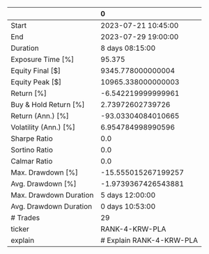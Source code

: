 |                        | 0                        |
|:-----------------------|:-------------------------|
| Start                  | 2023-07-21 10:45:00      |
| End                    | 2023-07-29 19:00:00      |
| Duration               | 8 days 08:15:00          |
| Exposure Time [%]      | 95.375                   |
| Equity Final [$]       | 9345.778000000004        |
| Equity Peak [$]        | 10965.338000000003       |
| Return [%]             | -6.542219999999961       |
| Buy & Hold Return [%]  | 2.73972602739726         |
| Return (Ann.) [%]      | -93.03304084010665       |
| Volatility (Ann.) [%]  | 6.954784998990596        |
| Sharpe Ratio           | 0.0                      |
| Sortino Ratio          | 0.0                      |
| Calmar Ratio           | 0.0                      |
| Max. Drawdown [%]      | -15.555015267199257      |
| Avg. Drawdown [%]      | -1.9739367426543881      |
| Max. Drawdown Duration | 5 days 12:00:00          |
| Avg. Drawdown Duration | 0 days 10:53:00          |
| # Trades               | 29                       |
| ticker                 | RANK-4-KRW-PLA           |
| explain                | # Explain RANK-4-KRW-PLA |